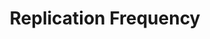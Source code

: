 ---
# -------------------------- #
#          PAGE INFO         #
# -------------------------- #

title: Replication Frequency
permalink: /replication/extractions/replication-scheduling/replication-frequency
redirect_from: 
  - /replication/replication-frequency
  - /replication/replication-scheduling/replication-frequency
keywords: replicate, replication, replication frequency, frequency, scheduling, schedule, interval, change replication time
summary: "Replication Frequency is a type of replication scheduling that runs replication jobs based on a time interval you specify."

key: "rep-frequency"
content-type: "replication-scheduling"
method: true

layout: general
toc: true
weight: 2

# -------------------------- #
#           INTRO            #
# -------------------------- #

intro: |
  {{ page.summary }}

  In this guide, we'll cover:

  {% for section in page.sections %}
  - [{{ section.summary }}](#{{ section.anchor }})
  {% endfor %}

example-formatting: |
  {% assign schedule-examples = site.data.taps.extraction.replication-scheduling.replication-frequency.examples | where:"name",subsection.type %}

  {% for schedule-example in schedule-examples %}
  {{ schedule-example.description | flatify }}

  Based on these settings, Stitch will kick off a replication job **{{ schedule-example.schedule-summary }}**. The schedule for this integration might look like this:

  <table class="attribute-list">
  <tr>
  <td align="right"><strong>Job #</strong></td>
  <td><strong>Start Time (EST)</strong></td>
  <td><strong>Start Time (UTC)</strong></td>
  {% if schedule-example.name == "long-running-skipped-job" %}
  <td><strong>End Time (EST)</strong></td>
  <td><strong>Duration</strong></td>
  {% endif %}
  </tr>
  {% for job in schedule-example.jobs %}
  <tr>
  <td align="right">{{ job.number }}</td>
  <td> {{ job.start-est }}</td>
  <td>{{ job.start-utc }}</td>
  {% if schedule-example.name == "long-running-skipped-job" %}
  <td>{{ job.end-est }}</td>
  <td>{{ job.duration }}</td>
  {% endif %}
  </tr>
  {% endfor %}
  </table>
  {% endfor %}


# -------------------------- #
#          CONTENT           #
# -------------------------- #

sections:
  - title: "Replication Frequency availability"
    anchor: "replication-frequency-availability"
    summary: "Replication Frequency availability"
    content: |
      Replication Frequency is available for all database and SaaS integrations.

  - title: "How Replication Frequency works"
    anchor: "how-replication-frequency-works"
    summary: "How Replication Frequency works"
    content: |
      The Replication Frequency setting, found in the {{ app.page-names.int-settings }} page, defines how often Stitch will attempt to extract data from an integration. For example: If set to **30 minutes**, Stitch will attempt to connect to and extract data from the integration every 30 minutes.

    subsections:
      - title: "Initial (historical) replication jobs"
        anchor: "initial-replication-jobs"
        content: |
          After you define and save the integration, Stitch will update the integration's **Sync Status** to **Pending**. This status indicates that Stitch is in the process of scheduling a replication job for the integration.

          **Note**: For newly created integrations, scheduling a replication job can take up to 30 minutes. You can also [manually start a job]({{ link.replication.start-stop-extraction | prepend: site.baseurl }}), but note that this will determine how [ongoing replication jobs](#ongoing-replication-jobs) are scheduled.

      - title: "Ongoing replication jobs"
        anchor: "ongoing-replication-jobs"
        content: |
          Ongoing replication jobs are scheduled based on the start time of the previous job.

          If a job runs over into the next recurrence of the selected Replication Frequency, it will be skipped. Jobs will resume at the next Replication Frequency interval. Refer to the next section [for an example](#long-running-skipped-job).

  - title: "Example schedules using Replication Frequency"
    anchor: "examples"
    summary: "Some example schedules using Replication Frequency "
    content: |
      {% for subsection in section.subsections %}
      - [{{ subsection.title }}](#{{ subsection.anchor }})
      {% endfor %}
    subsections:
      - title: "Example 1: Schedule using a 6 hour Replication Frequency"
        anchor: "6-hour-replication-frequency"
        type: "six-hour"
        content: |
          {{ page.example-formatting | flatify }}

      - title: "Example 2: Long-running and skipped jobs"
        anchor: "long-running-skipped-job"
        type: "long-running-skipped-job"
        content: |
          {{ page.example-formatting | flatify }}

          In this example, Job 3 (scheduled for `04:30:00`) was skipped because Job 2 took longer than the Replication Frequency (1 hour/60 minutes) to complete. Replication then resumed on the next recurrence of the Replication Frequency, which was at `05:30:00`.

          **Note**: Stitch doesn't currently send or display notifications when a job is skipped.

  - title: "Create an interval schedule for an integration"
    anchor: "create-schedule"
    summary: "How to create an interval schedule for an integration"
    content: |
      You can create an interval schedule using Replication Frequency in an integration's **Settings** page. 

      1. To access this page, click the integration from the {{ app.page-names.dashboard }} and then click the {{ app.buttons.update-int-settings }} tab.
      2. In the **Replication Frequency** section, uncheck the **Use integration default** checkbox.
      3. Using the slider, select the Replication Frequency interval you want the schedule to use.
      4. When finished, click the {{ app.buttons.save-int-settings }} button.
---